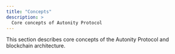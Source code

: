 ```yaml
---
title: "Concepts"
description: >
  Core concepts of Autonity Protocol
---
```

This section describes core concepts of the Autonity Protocol and blockchain architecture.